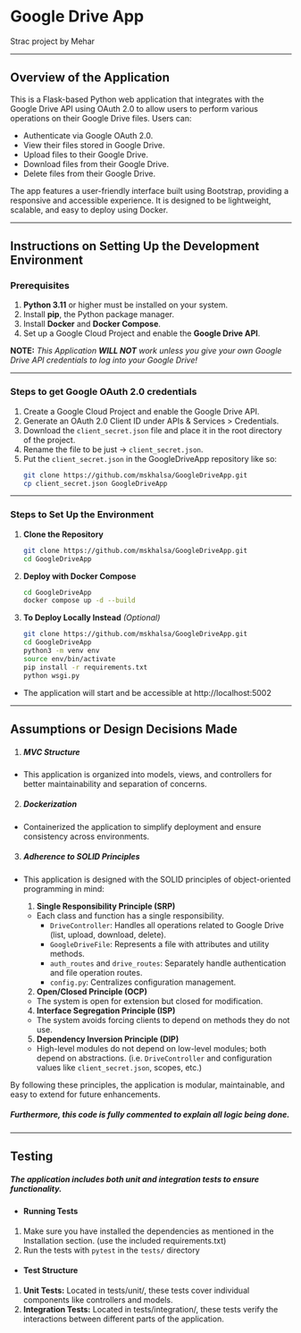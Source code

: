 # Google Drive App
Strac project by Mehar

---

## Overview of the Application

This is a Flask-based Python web application that integrates with the Google Drive API using OAuth 2.0 to allow users to perform various operations on their Google Drive files. Users can:
- Authenticate via Google OAuth 2.0.
- View their files stored in Google Drive.
- Upload files to their Google Drive.
- Download files from their Google Drive.
- Delete files from their Google Drive.

The app features a user-friendly interface built using Bootstrap, providing a responsive and accessible experience. It is designed to be lightweight, scalable, and easy to deploy using Docker.

---

## Instructions on Setting Up the Development Environment

### Prerequisites

1. **Python 3.11** or higher must be installed on your system.
2. Install **pip**, the Python package manager.
3. Install **Docker** and **Docker Compose**.
4. Set up a Google Cloud Project and enable the **Google Drive API**.

**NOTE:** *This Application **WILL NOT** work unless you give your own Google Drive API credentials to log into your Google Drive!*

---
### Steps to get Google OAuth 2.0 credentials
1. Create a Google Cloud Project and enable the Google Drive API.
2. Generate an OAuth 2.0 Client ID under APIs & Services > Credentials.
3. Download the ```client_secret.json``` file and place it in the root directory of the project.
4. Rename the file to be just -> ```client_secret.json```.
5. Put the ```client_secret.json``` in the GoogleDriveApp repository like so:
    ```bash
    git clone https://github.com/mskhalsa/GoogleDriveApp.git
    cp client_secret.json GoogleDriveApp
    ```
    
---
### Steps to Set Up the Environment

1. **Clone the Repository**
   ```bash
   git clone https://github.com/mskhalsa/GoogleDriveApp.git
   cd GoogleDriveApp
   ```
2. **Deploy with Docker Compose**
    ```bash
    cd GoogleDriveApp
    docker compose up -d --build
    ```
2. **To Deploy Locally Instead** *(Optional)*
   ```bash
   git clone https://github.com/mskhalsa/GoogleDriveApp.git
   cd GoogleDriveApp
   python3 -m venv env
   source env/bin/activate
   pip install -r requirements.txt
   python wsgi.py
   ```
- The application will start and be accessible at http://localhost:5002
   

---
## Assumptions or Design Decisions Made
1. ##### MVC Structure
- This application is organized into models, views, and controllers for better maintainability and separation of concerns.

2. ##### Dockerization
- Containerized the application to simplify deployment and ensure consistency across environments.

3. ##### Adherence to SOLID Principles
- This application is designed with the SOLID principles of object-oriented programming in mind:

    1. **Single Responsibility Principle (SRP)**  
   - Each class and function has a single responsibility.  
     - `DriveController`: Handles all operations related to Google Drive (list, upload, download, delete).  
     - `GoogleDriveFile`: Represents a file with attributes and utility methods.  
     - `auth_routes` and `drive_routes`: Separately handle authentication and file operation routes.  
     - `config.py`: Centralizes configuration management.

    2. **Open/Closed Principle (OCP)**  
   - The system is open for extension but closed for modification.

    4. **Interface Segregation Principle (ISP)**  
   - The system avoids forcing clients to depend on methods they do not use.  

    5. **Dependency Inversion Principle (DIP)**  
    - High-level modules do not depend on low-level modules; both depend on abstractions. (i.e. `DriveController` and configuration values like `client_secret.json`, scopes, etc.)

By following these principles, the application is modular, maintainable, and easy to extend for future enhancements. 
##### **Furthermore, this code is fully commented to explain all logic being done.**

---

## Testing
##### The application includes both ***unit*** and ***integration*** tests to ensure functionality.

- #### Running Tests
 1. Make sure you have installed the dependencies as mentioned in the Installation section. (use the included requirements.txt)
 2. Run the tests with `pytest` in the `tests/` directory

- #### Test Structure
 1. **Unit Tests:** Located in tests/unit/, these tests cover individual components like controllers and models.
 2. **Integration Tests:** Located in tests/integration/, these tests verify the interactions between different parts of the application.